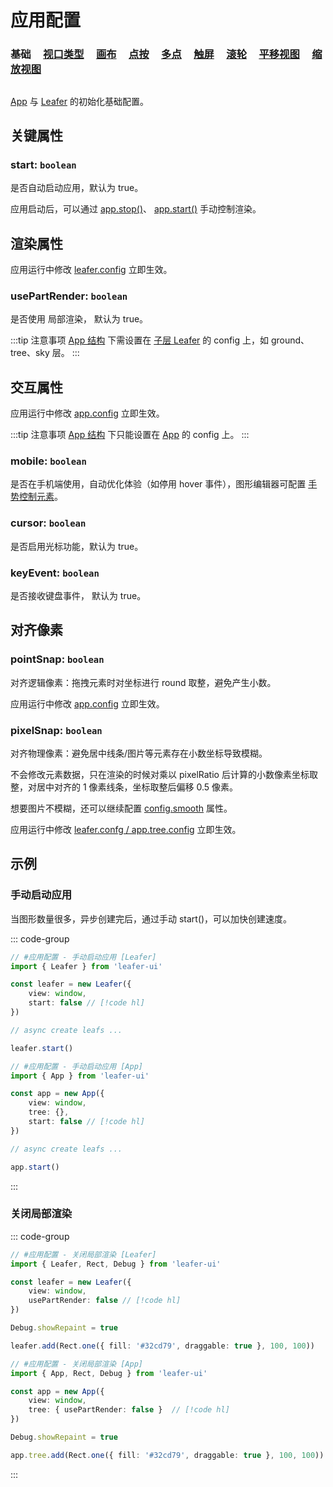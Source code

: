 # 应用配置

### 基础 &nbsp; &nbsp; [视口类型](/reference/config/app/type.md) &nbsp; &nbsp; [画布](/reference/config/app/canvas.md) &nbsp; &nbsp; [点按](/reference/config/app/pointer.md) &nbsp; &nbsp; [多点](/reference/config/app/multiTouch.md) &nbsp; &nbsp; [触屏](/reference/config/app/touch.md) &nbsp; &nbsp; [滚轮](/reference/config/app/wheel.md) &nbsp; &nbsp; [平移视图](/reference/config/app/move.md) &nbsp; &nbsp; [缩放视图](/reference/config/app/zoom.md)

##

[App](/reference/display/App.md) 与 [Leafer](/reference/display/Leafer.md) 的初始化基础配置。

## 关键属性

### start: `boolean`

是否自动启动应用，默认为 true。

应用启动后，可以通过 [app.stop()](/reference/display/Leafer.md#start)、 [app.start()](/reference/display/Leafer.md#start) 手动控制渲染。

## 渲染属性

应用运行中修改 [leafer.config](/reference/display/Leafer.md#config-ileaferconfig) 立即生效。

### usePartRender: `boolean`

是否使用 局部渲染， 默认为 true。

:::tip 注意事项
[App 结构](/guide/advanced/app.md) 下需设置在 [子层 Leafer](/reference/display/Leafer.md) 的 config 上，如 ground、tree、sky 层。
:::

## 交互属性

应用运行中修改 [app.config](/reference/display/Leafer.md#config-ileaferconfig) 立即生效。

:::tip 注意事项
[App 结构](/guide/advanced/app.md) 下只能设置在 [App](/reference/display/App.md) 的 config 上。
:::

### mobile: `boolean`

是否在手机端使用，自动优化体验（如停用 hover 事件），图形编辑器可配置 [手势控制元素](/plugin/in/editor/config/enable.md)。

### cursor: `boolean`

是否启用光标功能，默认为 true。

### keyEvent: `boolean`

是否接收键盘事件， 默认为 true。

## 对齐像素

### pointSnap: `boolean`

对齐逻辑像素：拖拽元素时对坐标进行 round 取整，避免产生小数。

应用运行中修改 [app.config](/reference/display/Leafer.md#config-ileaferconfig) 立即生效。

### pixelSnap: `boolean`

对齐物理像素：避免居中线条/图片等元素存在小数坐标导致模糊。

不会修改元素数据，只在渲染的时候对乘以 pixelRatio 后计算的小数像素坐标取整，对居中对齐的 1 像素线条，坐标取整后偏移 0.5 像素。

想要图片不模糊，还可以继续配置 [config.smooth](/reference/config/app/canvas.md#smooth-boolean) 属性。

应用运行中修改 [leafer.confg / app.tree.config](/reference/display/Leafer.md#config-ileaferconfig) 立即生效。

## 示例

### 手动启动应用

当图形数量很多，异步创建完后，通过手动 start()，可以加快创建速度。

::: code-group
```ts
// #应用配置 - 手动启动应用 [Leafer]
import { Leafer } from 'leafer-ui'

const leafer = new Leafer({
    view: window,
    start: false // [!code hl]
})

// async create leafs ...

leafer.start() 
```

```ts
// #应用配置 - 手动启动应用 [App]
import { App } from 'leafer-ui'

const app = new App({
    view: window,
    tree: {},
    start: false // [!code hl]
})

// async create leafs ...

app.start() 
```
:::

### 关闭局部渲染

::: code-group
```ts
// #应用配置 - 关闭局部渲染 [Leafer]
import { Leafer, Rect, Debug } from 'leafer-ui'

const leafer = new Leafer({
    view: window,
    usePartRender: false // [!code hl]
})

Debug.showRepaint = true

leafer.add(Rect.one({ fill: '#32cd79', draggable: true }, 100, 100))
```

```ts
// #应用配置 - 关闭局部渲染 [App]
import { App, Rect, Debug } from 'leafer-ui'

const app = new App({
    view: window,
    tree: { usePartRender: false }  // [!code hl]
})

Debug.showRepaint = true

app.tree.add(Rect.one({ fill: '#32cd79', draggable: true }, 100, 100))
```
:::
